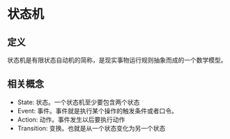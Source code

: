 # 状态机
  
## 定义

状态机是有限状态自动机的简称，是现实事物运行规则抽象而成的一个数学模型。

## 相关概念

- State: 状态。一个状态机至少要包含两个状态
- Event: 事件。事件就是执行某个操作的触发条件或者口令。
- Action: 动作。事件发生以后要执行动作
- Transition: 变换。也就是从一个状态变化为另一个状态